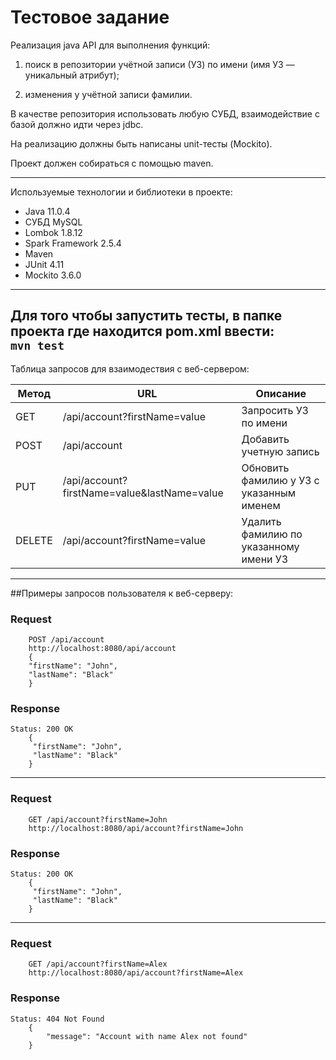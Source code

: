 # Тестовое задание
Реализация java API для выполнения функций:
1) поиск в репозитории учётной записи (УЗ) по имени (имя УЗ — уникальный атрибут);

2) изменения у учётной записи фамилии.

В качестве репозитория использовать любую СУБД, взаимодействие с базой должно идти через jdbc.

На реализацию должны быть написаны unit-тесты (Mockito).

Проект должен собираться с помощью maven.
______
Используемые технологии и библиотеки в проекте:
* Java 11.0.4
* СУБД MySQL
* Lombok 1.8.12
* Spark Framework 2.5.4
* Maven
* JUnit 4.11
* Mockito 3.6.0
------
Для того чтобы запустить тесты, в папке проекта где находится pom.xml ввести:\
`mvn test `
------
Таблица запросов для взаимодествия с веб-сервером:

Метод        | URL          |Описание
------------- | ------------- |---------------------------------|
GET           | /api/account?firstName=value     |Запросить УЗ по имени  
POST  | /api/account  |Добавить учетную запись 
PUT  | /api/account?firstName=value&lastName=value |Обновить фамилию у УЗ c указанным именем
DELETE  | /api/account?firstName=value           |Удалить фамилию по указанному имени УЗ
-----------
##Примеры запросов пользователя к веб-серверу:
### Request
        POST /api/account
        http://localhost:8080/api/account
        {
        "firstName": "John",
        "lastName": "Black"
        }
   
### Response
    Status: 200 OK
        {
         "firstName": "John",
         "lastName": "Black"
        }     
___
### Request
        GET /api/account?firstName=John
        http://localhost:8080/api/account?firstName=John
### Response
    Status: 200 OK
        {
         "firstName": "John",
         "lastName": "Black"
        }
_____
### Request
        GET /api/account?firstName=Alex
        http://localhost:8080/api/account?firstName=Alex
### Response
    Status: 404 Not Found
        {
            "message": "Account with name Alex not found"
        }